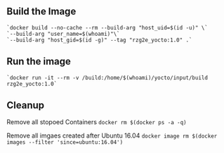 
## Build the Image

    `docker build --no-cache --rm --build-arg "host_uid=$(id -u)" \`
    `--build-arg "user_name=$(whoami)"\`
    `--build-arg "host_gid=$(id -g)" --tag "rzg2e_yocto:1.0" .`

## Run the image

    `docker run -it --rm -v /build:/home/$(whoami)/yocto/input/build rzg2e_yocto:1.0`
  
## Cleanup

  Remove all stopoed Containers
  `docker rm $(docker ps -a -q)`
  
  Remove all imgaes created after Ubuntu 16.04
  `docker image rm $(docker images --filter 'since=ubuntu:16.04')`
  
